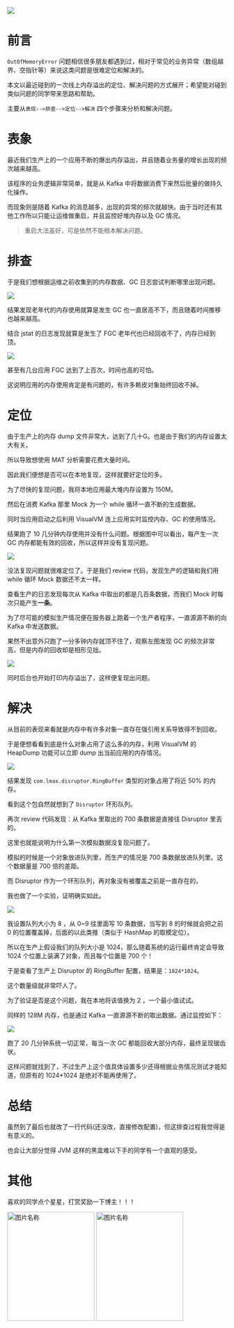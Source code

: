 ![](https://i.loli.net/2019/07/19/5d3138372d6e887188.jpg)

# 前言

`OutOfMemoryError` 问题相信很多朋友都遇到过，相对于常见的业务异常（数组越界、空指针等）来说这类问题是很难定位和解决的。

本文以最近碰到的一次线上内存溢出的定位、解决问题的方式展开；希望能对碰到类似问题的同学带来思路和帮助。

主要从`表现-->排查-->定位-->解决` 四个步骤来分析和解决问题。



# 表象

最近我们生产上的一个应用不断的爆出内存溢出，并且随着业务量的增长出现的频次越来越高。

该程序的业务逻辑非常简单，就是从 Kafka 中将数据消费下来然后批量的做持久化操作。

而现象则是随着 Kafka 的消息越多，出现的异常的频次就越快。由于当时还有其他工作所以只能让运维做重启，并且监控好堆内存以及 GC 情况。

> 重启大法虽好，可是依然不能根本解决问题。

# 排查

于是我们想根据运维之前收集到的内存数据、GC 日志尝试判断哪里出现问题。

![](https://i.loli.net/2019/07/19/5d313837e4bed39389.jpg)

结果发现老年代的内存使用就算是发生 GC 也一直居高不下，而且随着时间推移也越来越高。

结合 jstat 的日志发现就算是发生了 FGC 老年代也已经回收不了，内存已经到顶。

![](https://i.loli.net/2019/07/19/5d31383dd7f7267709.jpg)

甚至有几台应用 FGC 达到了上百次，时间也高的可怕。

这说明应用的内存使用肯定是有问题的，有许多赖皮对象始终回收不掉。

# 定位

由于生产上的内存 dump 文件非常大，达到了几十G。也是由于我们的内存设置太大有关。

所以导致想使用 MAT 分析需要花费大量时间。

因此我们便想是否可以在本地复现，这样就要好定位的多。

为了尽快的复现问题，我将本地应用最大堆内存设置为 150M。


然后在消费 Kafka 那里 Mock 为一个 while 循环一直不断的生成数据。

同时当应用启动之后利用 VisualVM 连上应用实时监控内存、GC 的使用情况。

结果跑了 10 几分钟内存使用并没有什么问题。根据图中可以看出，每产生一次 GC 内存都能有效的回收，所以这样并没有复现问题。

![](https://i.loli.net/2019/07/19/5d31383e755bb33860.jpg)


没法复现问题就很难定位了。于是我们 review 代码，发现生产的逻辑和我们用 while 循环 Mock 数据还不太一样。

查看生产的日志发现每次从 Kafka 中取出的都是几百条数据，而我们 Mock 时每次只能产生**一条**。

为了尽可能的模拟生产情况便在服务器上跑着一个生产者程序，一直源源不断的向 Kafka 中发送数据。

果然不出意外只跑了一分多钟内存就顶不住了，观察左图发现 GC 的频次非常高，但是内存的回收却是相形见拙。

![](https://i.loli.net/2019/07/19/5d3138428c8a826344.jpg)

同时后台也开始打印内存溢出了，这样便复现出问题。

# 解决

从目前的表现来看就是内存中有许多对象一直存在强引用关系导致得不到回收。

于是便想看看到底是什么对象占用了这么多的内存，利用 VisualVM 的 HeapDump 功能可以立即 dump 出当前应用的内存情况。

![](https://i.loli.net/2019/07/19/5d3138486fea240331.jpg)

结果发现 `com.lmax.disruptor.RingBuffer` 类型的对象占用了将近 50% 的内存。

看到这个包自然就想到了 `Disruptor` 环形队列。

再次 review 代码发现：从 Kafka 里取出的 700 条数据是直接往 Disruptor 里丢的。

这里也就能说明为什么第一次模拟数据没复现问题了。

模拟的时候是一个对象放进队列里，而生产的情况是 700 条数据放进队列里。这个数据量是 700 倍的差距。

而 Disruptor 作为一个环形队列，再对象没有被覆盖之前是一直存在的。

我也做了一个实验，证明确实如此。

![](https://i.loli.net/2019/07/19/5d3138493076e20268.jpg)

我设置队列大小为 8 ，从 0~9 往里面写 10 条数据，当写到 8 的时候就会把之前 0 的位置覆盖掉，后面的以此类推（类似于 HashMap 的取模定位）。

所以在生产上假设我们的队列大小是 1024，那么随着系统的运行最终肯定会导致 1024 个位置上装满了对象，而且每个位置是 700 个！

于是查看了生产上 Disruptor 的 RingBuffer 配置，结果是：`1024*1024`。

这个数量级就非常吓人了。

为了验证是否是这个问题，我在本地将该值换为 2 ，一个最小值试试。

同样的 128M 内存，也是通过 Kafka 一直源源不断的取出数据。通过监控如下：

![](https://i.loli.net/2019/07/19/5d31384bc3a3888930.jpg)

跑了 20 几分钟系统一切正常，每当一次 GC 都能回收大部分内存，最终呈现锯齿状。

这样问题就找到了，不过生产上这个值具体设置多少还得根据业务情况测试才能知道，但原有的 1024*1024 是绝对不能再使用了。

# 总结

虽然到了最后也就改了一行代码(还没改，直接修改配置)，但这排查过程我觉得是有意义的。

也会让大部分觉得 JVM 这样的黑盒难以下手的同学有一个直观的感受。

# 其他
喜欢的同学点个星星，打赏奖励一下博主！！！

 <img src="https://img-blog.csdnimg.cn/20210414173956371.jpg?x-oss-process=image/watermark,type_ZmFuZ3poZW5naGVpdGk,shadow_10,text_aHR0cHM6Ly9ibG9nLmNzZG4ubmV0L2tlMzY5MDkzNDU3,size_16,color_FFFFFF,t_70" width = "200" height = "250" alt="图片名称" align=center />
 <img src="https://img-blog.csdnimg.cn/20210414174007800.jpg?x-oss-process=image/watermark,type_ZmFuZ3poZW5naGVpdGk,shadow_10,text_aHR0cHM6Ly9ibG9nLmNzZG4ubmV0L2tlMzY5MDkzNDU3,size_16,color_FFFFFF,t_70" width = "200" height = "250" alt="图片名称" align=center />
 

